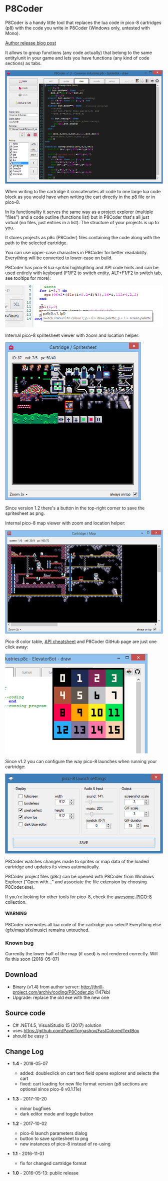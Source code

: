 # P8Coder
P8Coder is a handy little tool that replaces the lua code in pico-8 cartridges (p8) with the code you write in P8Coder (Windows only, untested with Mono).

[Author release blog post](http://blog.thrill-project.com/p8coder-pico-8-programming-tool/)

It allows to group functions (any code actually) that belong to the same entity/unit in your game and lets you have functions (any kind of code sections) as tabs.

![P8Coder dark editor mode](screenshots/p8coderdark.png "P8Coder dark editor mode")

When writing to the cartridge it concatenates all code to one large lua code block as you would have when writing the cart directly in the p8 file or in pico-8.

In its functionality it serves the same way as a project explorer (multiple "files") and a code outline (functions list) but in P8Coder that's all just virtual (no files, just entries in a list). The structure of your projects is up to you.

It stores projects as p8c (P8Coder) files containing the code along with the path to the selected cartridge.

You can use upper-case characters in P8Coder for better readability. Everything will be converted to lower-case on build.

P8Coder has pico-8 lua syntax highlighting and API code hints and can be used entirely with keyboard (F1/F2 to switch entity, ALT+F1/F2 to switch tab, see tooltips for more):

![codehints](screenshots/codehints.png "codehints")

Internal pico-8 spritesheet viewer with zoom and location helper:

![spritesheet viewer](screenshots/spritesheet.png "spritesheet viewer")

Since version 1.2 there's a button in the top-right corner to save the spritesheet as png.

Internal pico-8 map viewer with zoom and location helper:

![map viewer](screenshots/mapviewer.png "map viewer")

Pico-8 color table, [API cheatsheet](https://neko250.github.io/pico8-api/) and P8Coder GitHub page are just one click away:

![pico-8 colors](screenshots/colors.png "pico-8 colors")

Since v1.2 you can configure the way pico-8 launches when running your cartridge:

![pico-8 launch parameters](screenshots/launchparams.png "pico-8 launch parameters")

P8Coder watches changes made to sprites or map data of the loaded cartridge and updates its views automatically.

P8Coder project files (p8c) can be opened with P8Coder from Windows Explorer ("Open with..." and associate the file extension by choosing P8Coder.exe).

If you're looking for other tools for pico-8, check the [awesome-PICO-8](https://github.com/felipebueno/awesome-PICO-8) collection.

#### WARNING
P8Coder overwrites all lua code of the cartridge you select! Everything else (gfx/map/sfx/music) remains untouched.

### Known bug
Currently the lower half of the map (if used) is not rendered correctly. Will fix this soon (2018-05-07)

## Download
- Binary (v1.4) from author server: http://thrill-project.com/archiv/coding/P8Coder.zip (147kb)
- Upgrade: replace the old exe with the new one

## Source code
- C# .NET4.5, VisualStudio 15 (2017) solution
- uses https://github.com/PavelTorgashov/FastColoredTextBox
- should be easy :)

## Change Log

- **1.4** - 2018-05-07
  - added: doubleclick on cart text field opens explorer and selects the cart
  - fixed: cart loading for new file format version (p8 sections are optional since pico-8 v0.1.11e)

- **1.3** - 2017-10-20
  - minor bugfixes
  - dark editor mode and toggle button

- **1.2** - 2017-10-02
  - pico-8 launch parameters dialog
  - button to save spritesheet to png
  - new instances of pico-8 instead of re-using
  
- **1.1** - 2016-11-01
  - fix for changed cartridge format
  
- **1.0** - 2016-05-13: public release